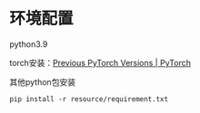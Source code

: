 # 环境配置



python3.9

torch安装：[Previous PyTorch Versions | PyTorch](https://pytorch.org/get-started/previous-versions/)

其他python包安装

```
pip install -r resource/requirement.txt
```


